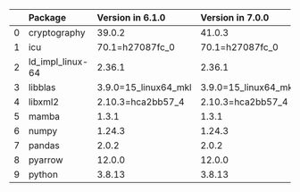 <!-- markdown-link-check-disable -->

|    | Package          | Version in 6.1.0     | Version in 7.0.0     | Status   |
|---:|:-----------------|:---------------------|:---------------------|:---------|
|  0 | cryptography     | 39.0.2               | 41.0.3               | UPDATED  |
|  1 | icu              | 70.1=h27087fc_0      | 70.1=h27087fc_0      |          |
|  2 | ld_impl_linux-64 | 2.36.1               | 2.36.1               |          |
|  3 | libblas          | 3.9.0=15_linux64_mkl | 3.9.0=15_linux64_mkl |          |
|  4 | libxml2          | 2.10.3=hca2bb57_4    | 2.10.3=hca2bb57_4    |          |
|  5 | mamba            | 1.3.1                | 1.3.1                |          |
|  6 | numpy            | 1.24.3               | 1.24.3               |          |
|  7 | pandas           | 2.0.2                | 2.0.2                |          |
|  8 | pyarrow          | 12.0.0               | 12.0.0               |          |
|  9 | python           | 3.8.13               | 3.8.13               |          |